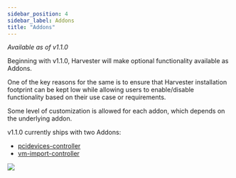 ```yaml
---
sidebar_position: 4
sidebar_label: Addons
title: "Addons"
---
```


<head>
  <link rel="canonical" href="https://docs.harvesterhci.io/v1.1/advanced/addons"/>
</head>

_Available as of v1.1.0_

Beginning with v1.1.0, Harvester will make optional functionality available as Addons.

One of the key reasons for the same is to ensure that Harvester installation footprint can be kept low while allowing users to enable/disable functionality based on their use case or requirements.

Some level of customization is allowed for each addon, which depends on the underlying addon.

v1.1.0 currently ships with two Addons:
* [pcidevices-controller](./pcidevices.md)
* [vm-import-controller](./vmimport.md)

![](/img/v1.1/addons/DefaultAddons.png)